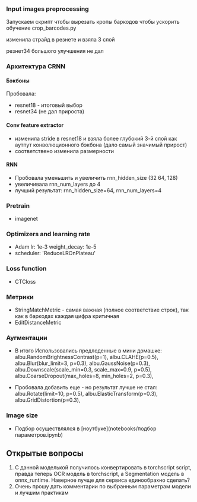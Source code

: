 

### Input images preprocessing
Запускаем скрипт чтобы вырезать кропы баркодов чтобы ускорить обучение
crop_barcodes.py

изменила страйд в резнете и взяла 3 слой

резнет34 большого улучшения не дал



### Архитектура CRNN

#### Бэкбоны
  Пробовала:
- resnet18  - итоговый выбор
- resnet34 (не дал прироста)

#### Conv feature extractor
- изменила stride в resnet18 и взяла более глубокий 3-й слой как аутпут конволюционного бэкбона (дало самый значимый прирост)
- соответствено изменила размерности 

#### RNN
- Пробовала уменьшить и увеличить rnn_hidden_size (32 64, 128)
- увеличивала rnn_num_layers до 4
- лучший результат: rnn_hidden_size=64, rnn_num_layers=4

### Pretrain
- imagenet

### Optimizers and learning rate
- Adam lr: 1e-3 weight_decay: 1e-5
- scheduler: 'ReduceLROnPlateau'

### Loss function
- CTCloss

### Метрики
 - StringMatchMetric - самая важная (полное соответствие строк), так как в баркодах каждая цифра критичная
 - EditDistanceMetric

### Аугментации

- В итого Использовались предлоденные в мини домашке:
  albu.RandomBrightnessContrast(p=1),
  albu.CLAHE(p=0.5),
  albu.Blur(blur_limit=3, p=0.3),
  albu.GaussNoise(p=0.3),
  albu.Downscale(scale_min=0.3, scale_max=0.9, p=0.5),
  albu.CoarseDropout(max_holes=8, min_holes=2, p=0.3),

- Пробовала добавить еще - но результат лучше не стал:
  albu.Rotate(limit=10, p=0.5),
  albu.ElasticTransform(p=0.3),
  albu.GridDistortion(p=0.3),

### Image size
- Подбор осуществлялся в [ноутбуке](notebooks/подбор параметров.ipynb)


## Открытые вопросы

1. С данной моделькой получилось конвертировать в torchscript script, правда теперь OCR модель в torchscript, а Segmentation модель в onnx_runtime. Наверное лучще для сервиса единообрахно сделать?
2. Очень прошу дать комментарии по выбранным параметрам модели и лучшим практикам

  
  

